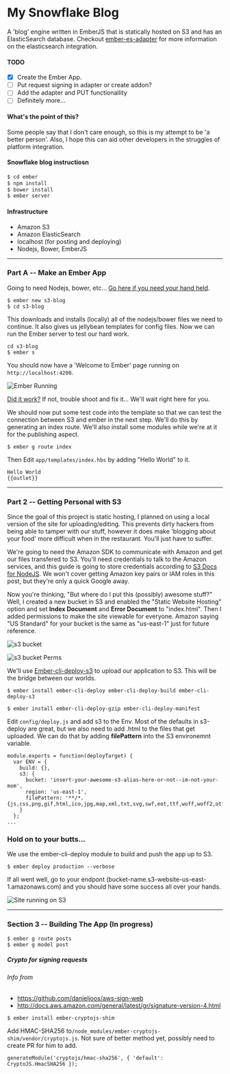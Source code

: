 # My Snowflake Blog
A 'blog' engine written in EmberJS that is statically hosted on S3 and has an ElasticSearch database.
Checkout [ember-es-adapter](http://github.com/seanstar12/ember-es-adapter) for more information on the
elasticsearch integration.

#### TODO
 - [x] Create the Ember App.
 - [ ] Put request signing in adapter or create addon?
 - [ ] Add the adapter and PUT functionallity
 - [ ] Definitely more...

#### What's the point of this?
Some people say that I don't care enough, so this is my attempt to be 'a better person'. Also, I hope this can aid other developers in the struggles of platform integration.

#### Snowflake blog instructiosn
```javascript
$ cd ember
$ npm install
$ bower install
$ ember server
```

#### Infrastructure
* Amazon S3
* Amazon ElasticSearch
* localhost (for posting and deploying)
* Nodejs, Bower, EmberJS

--- 
### Part A -- Make an Ember App
Going to need Nodejs, bower, etc...
[Go here if you need your hand held](https://ember-cli.com/user-guide/).

```
$ ember new s3-blog
$ cd s3-blog
```

This downloads and installs (locally) all of the nodejs/bower files we need to continue.
It also gives us jellybean templates for config files. Now we can run the Ember server to test our hard work.

```
cd s3-blog
$ ember s
```

You should now have a 'Welcome to Ember' page running on `http://localhost:4200`. 

![Ember Running](https://s3.amazonaws.com/fkunfudiktihneudfccjctvfhjgch-s3-blog/post-images/001-ember+running.PNG)

[Did it work?](http://localhost:4200/)
If not, trouble shoot and fix it... We'll wait right here for you.

We should now put some test code into the template so that we can test the connection 
between S3 and ember in the next step. We'll do this by generating an index route. We'll 
also install some modules while we're at it for the publishing aspect.

```
$ ember g route index
```

Then Edit `app/templates/index.hbs` by adding "Hello World" to it.

```
Hello World
{{outlet}}
```
---

### Part 2 -- Getting Personal with S3
Since the goal of this project is static hosting, I planned on using a local
version of the site for uploading/editing. This prevents dirty hackers from being 
able to tamper with our stuff, however it does make 'blogging about your food'
more difficult when in the restaurant. You'll just have to suffer.

We're going to need the Amazon SDK to communicate with Amazon and get our files transfered to S3. You'll need credentials to talk to the Amazon services, and this guide is going to store credentials according to [S3 Docs for NodeJS](https://aws.amazon.com/sdk-for-node-js/).
We won't cover getting Amazon key pairs or IAM roles in this post, but they're only a quick Google away.

Now you're thinking, "But where do I put this (possibly) awesome stuff?" Well, I created a new bucket in S3
and enabled the "Static Website Hosting" option and set **Index Document** and **Error Document** to 
"index.html". Then I added permissions to make the site viewable for everyone.
Amazon saying "US Standard" for your bucket is the same as "us-east-1" just for future reference.

![s3 bucket](https://s3.amazonaws.com/fkunfudiktihneudfccjctvfhjgch-s3-blog/post-images/002-s3-bucket-config.PNG)


![s3 bucket Perms](https://s3.amazonaws.com/fkunfudiktihneudfccjctvfhjgch-s3-blog/post-images/003-s3-bucket-perms.PNG)

We'll use [Ember-cli-deploy-s3](https://github.com/ember-cli-deploy/ember-cli-deploy-s3) to upload our application to S3. This will be the bridge between our worlds. 

```
$ ember install ember-cli-deploy ember-cli-deploy-build ember-cli-deploy-s3

$ ember install ember-cli-deploy-gzip ember-cli-deploy-manifest
```

Edit `config/deploy.js` and add s3 to the Env. Most of the defaults in s3-deploy are great, but we also need to add .html to the files that get uploaded. We can do that by adding  **filePattern** into the S3 environemnt variable.

```
module.exports = function(deployTarget) {
  var ENV = {
    build: {},
    s3: {
      bucket: 'insert-your-awesome-s3-alias-here-or-not--im-not-your-mom',
      region: 'us-east-1',
      filePattern: '**/*.{js,css,png,gif,html,ico,jpg,map,xml,txt,svg,swf,eot,ttf,woff,woff2,otf}'
    }
  };
...
```

### Hold on to your butts...
We use the ember-cli-deploy module to build and push the app up to S3.
```
$ ember deploy production --verbose
```

If all went well, go to your endpont (bucket-name.s3-website-us-east-1.amazonaws.com) and you should have some success all over your hands.

![Site running on S3](https://s3.amazonaws.com/fkunfudiktihneudfccjctvfhjgch-s3-blog/post-images/004-site-on-s3.PNG)

___
### Section 3 -- Building The App (In progress)

```
$ ember g route posts
$ ember g model post
```
##### Crypto for signing requests

###### Info from 
* https://github.com/danieljoos/aws-sign-web
* http://docs.aws.amazon.com/general/latest/gr/signature-version-4.html

```
$ ember install ember-cryptojs-shim
```
Add HMAC-SHA256 to`/node_modules/ember-cryptojs-shim/vendor/cryptojs.js`. Not sure of better method yet, possibly need to create PR for him to add.
```
generateModule('cryptojs/hmac-sha256', { 'default': CryptoJS.HmacSHA256 });
```

